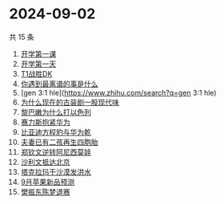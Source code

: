 # 2024-09-02

共 15 条

<!-- BEGIN -->
<!-- 最后更新时间 Mon Sep 02 2024 17:16:38 GMT+0800 (China Standard Time) -->

1. [开学第一课](https://www.zhihu.com/search?q=开学第一课)
1. [开学第一天](https://www.zhihu.com/search?q=开学第一天)
1. [T1战胜DK](https://www.zhihu.com/search?q=T1战胜DK)
1. [你遇到最离谱的事是什么](https://www.zhihu.com/search?q=你遇到最离谱的事是什么)
1. [gen 3:1 hle](https://www.zhihu.com/search?q=gen 3:1 hle)
1. [为什么现在的古装剧一股现代味](https://www.zhihu.com/search?q=为什么现在的古装剧一股现代味)
1. [黎巴嫩为什么打以色列](https://www.zhihu.com/search?q=黎巴嫩为什么打以色列)
1. [赛力斯抱紧华为](https://www.zhihu.com/search?q=赛力斯抱紧华为)
1. [比亚迪方程豹与华为乾](https://www.zhihu.com/search?q=比亚迪方程豹与华为乾)
1. [夫妻已有二孩再生四胞胎](https://www.zhihu.com/search?q=夫妻已有二孩再生四胞胎)
1. [郑钦文逆转阿尼西莫娃](https://www.zhihu.com/search?q=郑钦文逆转阿尼西莫娃)
1. [沙利文抵达北京](https://www.zhihu.com/search?q=沙利文抵达北京)
1. [塔克拉玛干沙漠发洪水](https://www.zhihu.com/search?q=塔克拉玛干沙漠发洪水)
1. [9月苹果新品预测](https://www.zhihu.com/search?q=9月苹果新品预测)
1. [樊振东陈梦退赛](https://www.zhihu.com/search?q=樊振东陈梦退赛)

<!-- END -->
